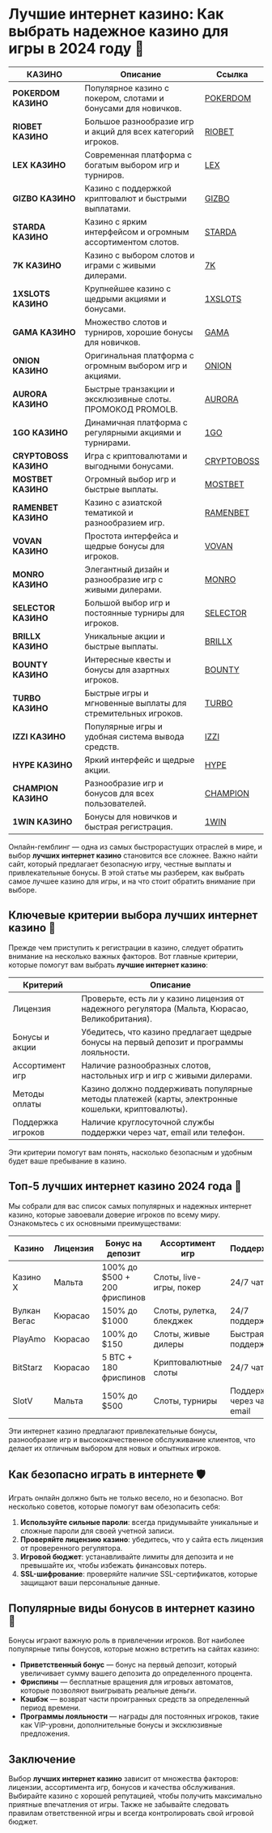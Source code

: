 # Лучшие интернет казино: Как выбрать надежное казино для игры в 2024 году 🎰
| КАЗИНО          | Описание                                                                                   | Ссылка          |
|-----------------|--------------------------------------------------------------------------------------------|-----------------|
| **POKERDOM КАЗИНО**  | Популярное казино с покером, слотами и бонусами для новичков.                             | [POKERDOM](https://brandplay.link/Bxg7SC7H) |
| **RIOBET КАЗИНО**    | Большое разнообразие игр и акций для всех категорий игроков.                             | [RIOBET](https://brandplay.link/dtx89f2L) |
| **LEX КАЗИНО**       | Современная платформа с богатым выбором игр и турниров.                                  | [LEX](https://brandplay.link/2HFTmBc8) |
| **GIZBO КАЗИНО**     | Казино с поддержкой криптовалют и быстрыми выплатами.                                    | [GIZBO](https://gizbo-tea02.com/c8e962e89) |
| **STARDA КАЗИНО**    | Казино с ярким интерфейсом и огромным ассортиментом слотов.                              | [STARDA](https://brandplay.link/cpFQbWKn) |
| **7K КАЗИНО**        | Казино с выбором слотов и играми с живыми дилерами.                                      | [7K](https://brandplay.link/dd46bNgD) |
| **1XSLOTS КАЗИНО**   | Крупнейшее казино с щедрыми акциями и бонусами.                                          | [1XSLOTS](https://brandplay.link/R4xfxqdm) |
| **GAMA КАЗИНО**      | Множество слотов и турниров, хорошие бонусы для новичков.                                | [GAMA](https://brandplay.link/zrZpLFTP) |
| **ONION КАЗИНО**     | Оригинальная платформа с огромным выбором игр и акциями.                                 | [ONION](https://obclk001-2d.top/click?offer_id=986&partner_id=10542&landing_id=1798&utm_medium=affiliate&sub_1=oncasino3) |
| **AURORA КАЗИНО**    | Быстрые транзакции и эксклюзивные слоты. ПРОМОКОД PROMOLB.                               | [AURORA](https://10trafic-stat2.com/click/668546566bcc6313411604c7/6766/15114/subaccount?promocode=PROMOLB) |
| **1GO КАЗИНО**       | Динамичная платформа с регулярными акциями и турнирами.                                  | [1GO](https://1go-ircp01.com/ce015f410) |
| **CRYPTOBOSS КАЗИНО**| Игра с криптовалютами и выгодными бонусами.                                              | [CRYPTOBOSS](https://cryptobossc.online/d847bcfa9) |
| **MOSTBET КАЗИНО**   | Огромный выбор игр и быстрые выплаты.                                                    | [MOSTBET](https://ktbtis024ifqfn0mst.com/beQs) |
| **RAMENBET КАЗИНО**  | Казино с азиатской тематикой и разнообразием игр.                                        | [RAMENBET](https://get.saltyram.com/ru/registration?apkpop=0&partner=p24970p3296034p5526) |
| **VOVAN КАЗИНО**     | Простота интерфейса и щедрые бонусы для игроков.                                         | [VOVAN](https://vovan.site/d098ab058) |
| **MONRO КАЗИНО**     | Элегантный дизайн и разнообразие игр с живыми дилерами.                                  | [MONRO](https://mnr-ircp01.com/c3ce72a2c) |
| **SELECTOR КАЗИНО**  | Большой выбор игр и постоянные турниры для игроков.                                      | [SELECTOR](https://gosel.vc/SELVK) |
| **BRILLX КАЗИНО**    | Уникальные акции и быстрые выплаты.                                                      | [BRILLX](https://brillx.run/BRIVK) |
| **BOUNTY КАЗИНО**    | Интересные квесты и бонусы для азартных игроков.                                         | [BOUNTY](https://bounty-casino.de/BOVK) |
| **TURBO КАЗИНО**     | Быстрые игры и мгновенные выплаты для стремительных игроков.                             | [TURBO](https://turbo-casino.cc/TURVK) |
| **IZZI КАЗИНО**      | Популярные игры и удобная система вывода средств.                                        | [IZZI](https://izzi-fr03.com/ca7c8a7b7) |
| **HYPE КАЗИНО**      | Яркий интерфейс и щедрые акции.                                                          | [HYPE](https://hypekaz.com/dc2f44ad0) |
| **CHAMPION КАЗИНО**  | Разнообразие игр и бонусов для всех пользователей.                                       | [CHAMPION](https://champcasino.ink/pobeda/doa-hats?p80412p305331p112c) |
| **1WIN КАЗИНО**      | Бонусы для новичков и быстрая регистрация.                                               | [1WIN](https://brandplay.link/6F5VqbyZ) |

Онлайн-гемблинг — одна из самых быстрорастущих отраслей в мире, и выбор **лучших интернет казино** становится все сложнее. Важно найти сайт, который предлагает безопасную игру, честные выплаты и привлекательные бонусы. В этой статье мы разберем, как выбрать самое лучшее казино для игры, и на что стоит обратить внимание при выборе.

## Ключевые критерии выбора лучших интернет казино 🌟

Прежде чем приступить к регистрации в казино, следует обратить внимание на несколько важных факторов. Вот главные критерии, которые помогут вам выбрать **лучшие интернет казино**:

| Критерий          | Описание                                                                                           |
|-------------------|----------------------------------------------------------------------------------------------------|
| Лицензия          | Проверьте, есть ли у казино лицензия от надежного регулятора (Мальта, Кюрасао, Великобритания).    |
| Бонусы и акции    | Убедитесь, что казино предлагает щедрые бонусы на первый депозит и программы лояльности.           |
| Ассортимент игр   | Наличие разнообразных слотов, настольных игр и игр с живыми дилерами.                              |
| Методы оплаты     | Казино должно поддерживать популярные методы платежей (карты, электронные кошельки, криптовалюты). |
| Поддержка игроков | Наличие круглосуточной службы поддержки через чат, email или телефон.                              |

Эти критерии помогут вам понять, насколько безопасным и удобным будет ваше пребывание в казино.

## Топ-5 лучших интернет казино 2024 года 🎲

Мы собрали для вас список самых популярных и надежных интернет казино, которые завоевали доверие игроков по всему миру. Ознакомьтесь с их основными преимуществами:

| Казино                    | Лицензия             | Бонус на депозит     | Ассортимент игр      | Поддержка |
|---------------------------|----------------------|----------------------|----------------------|-----------|
| Казино X                  | Мальта               | 100% до $500 + 200 фриспинов | Слоты, live-игры, покер | 24/7 чат  |
| Вулкан Вегас              | Кюрасао              | 150% до $1000        | Слоты, рулетка, блекджек | 24/7 поддержка |
| PlayAmo                   | Кюрасао              | 100% до $150         | Слоты, живые дилеры  | Быстрая поддержка |
| BitStarz                  | Кюрасао              | 5 BTC + 180 фриспинов | Криптовалютные слоты | 24/7 чат |
| SlotV                     | Мальта               | 150% до $500         | Слоты, турниры       | Поддержка через чат и email |

Эти интернет казино предлагают привлекательные бонусы, разнообразие игр и высококачественное обслуживание клиентов, что делает их отличным выбором для новых и опытных игроков.

## Как безопасно играть в интернете 🛡️

Играть онлайн должно быть не только весело, но и безопасно. Вот несколько советов, которые помогут вам обезопасить себя:

1. **Используйте сильные пароли**: всегда придумывайте уникальные и сложные пароли для своей учетной записи.
2. **Проверяйте лицензию казино**: убедитесь, что у сайта есть лицензия от проверенного регулятора.
3. **Игровой бюджет**: устанавливайте лимиты для депозита и не превышайте их, чтобы избежать финансовых потерь.
4. **SSL-шифрование**: проверяйте наличие SSL-сертификатов, которые защищают ваши персональные данные.

## Популярные виды бонусов в интернет казино 🎁

Бонусы играют важную роль в привлечении игроков. Вот наиболее популярные типы бонусов, которые можно встретить на сайтах казино:

- **Приветственный бонус** — бонус на первый депозит, который увеличивает сумму вашего депозита до определенного процента.
- **Фриспины** — бесплатные вращения для игровых автоматов, которые позволяют выигрывать реальные деньги.
- **Кэшбэк** — возврат части проигранных средств за определенный период времени.
- **Программы лояльности** — награды для постоянных игроков, такие как VIP-уровни, дополнительные бонусы и эксклюзивные предложения.

## Заключение

Выбор **лучших интернет казино** зависит от множества факторов: лицензии, ассортимента игр, бонусов и качества обслуживания. Выбирайте казино с хорошей репутацией, чтобы получить максимально приятные впечатления от игры. Также не забывайте следовать правилам ответственной игры и всегда контролировать свой игровой бюджет.


